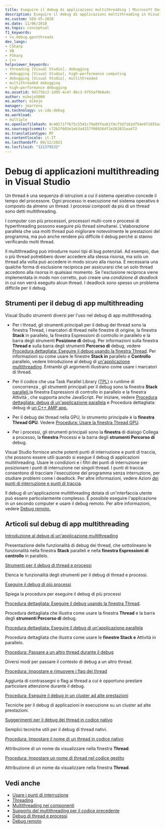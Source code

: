 ```yaml
---
title: Eseguire il debug di applicazioni multithreading | Microsoft Docs
description: Eseguire il debug di applicazioni multithreading in Visual Studio. Esaminare gli strumenti e altri articoli sul debug di app multithreading.
ms.custom: SEO-VS-2020
ms.date: 11/06/2018
ms.topic: conceptual
f1_keywords:
- vs.debug.gputthreads
dev_langs:
- CSharp
- VB
- FSharp
- C++
helpviewer_keywords:
- threading [Visual Studio], debugging
- debugging [Visual Studio], high-performance computing
- debugging [Visual Studio], multithreaded
- multithreaded debugging
- high-performance debugging
ms.assetid: 9d175bc2-1d95-4c47-9bc3-9755af968a9c
author: mikejo5000
ms.author: mikejo
manager: jmartens
ms.technology: vs-ide-debug
ms.workload:
- multiple
ms.openlocfilehash: 8c40171f7675c5541c79a85feab1f4cf5d7161df54e971855ac80d8b2625f002
ms.sourcegitcommit: c72b2f603e1eb3a4157f00926df2e263831ea472
ms.translationtype: MT
ms.contentlocale: it-IT
ms.lasthandoff: 08/12/2021
ms.locfileid: "121379532"
---
```

# <a name="debug-multithreaded-applications-in-visual-studio"></a>Debug di applicazioni multithreading in Visual Studio
Un thread è una sequenza di istruzioni a cui il sistema operativo concede il tempo del processore. Ogni processo in esecuzione nel sistema operativo è composto da almeno un thread. I processi composti da più di un thread sono detti multithreading.

I computer con più processori, processori multi-core o processi di hyperthreading possono eseguire più thread simultanei. L'elaborazione parallela che usa molti thread può migliorare notevolmente le prestazioni del programma, ma può anche rendere più difficile il debug perché si stanno verificando molti thread.

Il multithreading può introdurre nuovi tipi di bug potenziali. Ad esempio, due o più thread potrebbero dover accedere alla stessa risorsa, ma solo un thread alla volta può accedere in modo sicuro alla risorsa. È necessaria una qualche forma di esclusione reciproca per assicurarsi che un solo thread accedono alla risorsa in qualsiasi momento. Se l'esclusione reciproca viene implementata in modo non corretto, può creare una *condizione di deadlock* in cui non verrà eseguito alcun thread. I deadlock sono spesso un problema difficile per il debug.

## <a name="tools-for-debugging-multithreaded-apps"></a>Strumenti per il debug di app multithreading

Visual Studio strumenti diversi per l'uso nel debug di app multithreading.

- Per i thread, gli strumenti  principali per il debug dei thread sono la finestra  Thread, i marcatori di thread nelle finestre di origine, la finestra **Stack** in parallelo, la finestra Espressioni di controllo in parallelo e la barra degli strumenti **Posizione di** debug. Per informazioni sulla finestra **Thread e** sulla barra degli strumenti **Percorso di** debug, vedere [Procedura dettagliata: Eseguire il debug usando la finestra Thread](../debugger/how-to-use-the-threads-window.md). Per informazioni su come usare le finestre **Stack in** parallelo e **Controllo** parallelo, vedere Introduzione al debug di [un'applicazione multithreading](../debugger/get-started-debugging-multithreaded-apps.md). Entrambi gli argomenti illustrano come usare i marcatori di thread.

- Per il codice che usa Task Parallel Library [(TPL)](/dotnet/standard/parallel-programming/task-parallel-library-tpl) o runtime di concorrenza , gli strumenti principali per il  debug sono la  finestra **Stack** [paralleli,](/cpp/parallel/concrt/concurrency-runtime/)la finestra Espressioni di controllo in parallelo e la finestra Attività , che supporta anche JavaScript. Per iniziare, vedere [Procedura dettagliata: debug di un'applicazione parallela](../debugger/walkthrough-debugging-a-parallel-application.md) e Procedura dettagliata: debug di [un C++ AMP app.](/cpp/parallel/amp/walkthrough-debugging-a-cpp-amp-application)

- Per il debug dei thread nella GPU, lo strumento principale è la **finestra Thread GPU.** Vedere [Procedura: Usare la finestra Thread GPU](../debugger/how-to-use-the-gpu-threads-window.md).

- Per i processi, gli strumenti principali sono la **finestra** di dialogo Collega a processo, la **finestra** Processi e la barra degli **strumenti Percorso di** debug.

Visual Studio fornisce anche potenti punti di interruzione e punti di traccia, che possono essere utili quando si esegue il debug di applicazioni multithreading. Usare le condizioni e i filtri dei punti di interruzione per posizionare i punti di interruzione nei singoli thread. I punti di traccia consentono di tracciare l'esecuzione del programma senza interruzione, per studiare problemi come i deadlock. Per altre informazioni, vedere Azioni [dei punti di interruzione e punti di traccia](../debugger/using-breakpoints.md#BKMK_Print_to_the_Output_window_with_tracepoints).

Il debug di un'applicazione multithreading dotata di un'interfaccia utente può essere particolarmente complesso. È possibile eseguire l'applicazione in un secondo computer e usare il debug remoto. Per altre informazioni, vedere [Debug remoto.](../debugger/remote-debugging.md)

## <a name="articles-about-debugging-multithreaded-apps"></a>Articoli sul debug di app multithreading

 [Introduzione al debug di un'applicazione multithreading](../debugger/get-started-debugging-multithreaded-apps.md)

Presentazione delle funzionalità di debug dei thread, che sottolineano le funzionalità nella finestra **Stack** paralleli e nella **finestra Espressioni di controllo** in parallelo.

 [Strumenti per il debug di thread e processi](../debugger/debug-threads-and-processes.md)

Elenca le funzionalità degli strumenti per il debug di thread e processi.

 [Eseguire il debug di più processi](../debugger/debug-multiple-processes.md)

Spiega la procedura per eseguire il debug di più processi

 [Procedura dettagliata: Eseguire il debug usando la finestra Thread](../debugger/how-to-use-the-threads-window.md).

Procedura dettagliata che illustra come usare la finestra **Thread** e la barra degli **strumenti Percorso di** debug.

 [Procedura dettagliata: Eseguire il debug di un'applicazione parallela](../debugger/walkthrough-debugging-a-parallel-application.md)

Procedura dettagliata che illustra come usare le **finestre Stack e** Attività in parallelo. 

 [Procedura: Passare a un altro thread durante il debug](../debugger/how-to-switch-to-another-thread-while-debugging.md)

Diversi modi per passare il contesto di debug a un altro thread.

 [Procedura: Impostare e rimuovere i flag dei thread](../debugger/how-to-flag-and-unflag-threads.md)

Aggiunta di contrassegni o flag ai thread a cui è opportuno prestare particolare attenzione durante il debug.

 [Procedura: Eseguire il debug in un cluster ad alte prestazioni](../debugger/how-to-debug-on-a-high-performance-cluster.md)

Tecniche per il debug di applicazioni in esecuzione su un cluster ad alte prestazioni.

 [Suggerimenti per il debug dei thread in codice nativo](../debugger/tips-for-debugging-threads-in-native-code.md)

Semplici tecniche utili per il debug di thread nativi.

 [Procedura: Impostare il nome di un thread in codice nativo](../debugger/how-to-set-a-thread-name-in-native-code.md)

Attribuzione di un nome da visualizzare nella finestra **Thread**.

 [Procedura: Impostare un nome di thread nel codice gestito](../debugger/how-to-set-a-thread-name-in-managed-code.md)

Attribuzione di un nome da visualizzare nella finestra **Thread**.

## <a name="see-also"></a>Vedi anche

- [Usare i punti di interruzione](../debugger/using-breakpoints.md)
- [Threading](/dotnet/standard/threading/index)
- [Multithreading nei componenti](/previous-versions/3es4b6yy(v=vs.140))
- [Supporto del multithreading per il codice precedente](/cpp/parallel/multithreading-support-for-older-code-visual-cpp)
- [Debug di thread e processi](../debugger/debug-threads-and-processes.md)
- [Debug remoto](../debugger/remote-debugging.md)